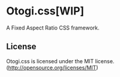 # Otogi.css[WIP]

A Fixed Aspect Ratio CSS framework.

## License

Otogi.css is licensed under the MIT license. (http://opensource.org/licenses/MIT)
